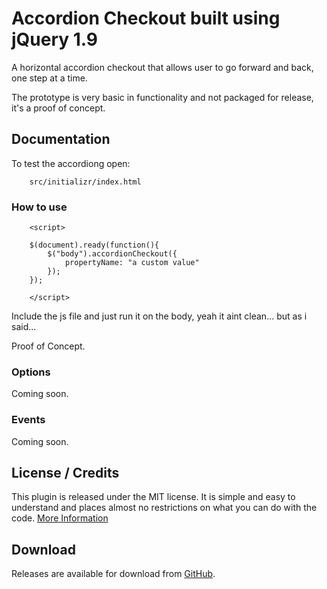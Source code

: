 # Accordion Checkout built using jQuery 1.9 

A horizontal accordion checkout that allows user to go forward and back, one step at a time.

The prototype is very basic in functionality and not packaged for release, it's a proof of concept.

## Documentation

To test the accordiong open:

		src/initializr/index.html


### How to use

        <script>

	    $(document).ready(function(){
	        $("body").accordionCheckout({
	            propertyName: "a custom value"
	        });
	    });
       
    	</script>

Include the js file and just run it on the body, yeah it aint clean... but as i said...

Proof of Concept.

### Options

Coming soon.
           
### Events

Coming soon.

## License / Credits

This plugin is released under the MIT license. It is simple and easy to understand and places almost no restrictions on what you can do with the code.
[More Information](http://en.wikipedia.org/wiki/MIT_License)


## Download

Releases are available for download from
[GitHub]().

